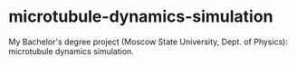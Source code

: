 # microtubule-dynamics-simulation
My Bachelor's degree project (Moscow State University, Dept. of Physics): microtubule dynamics simulation.
